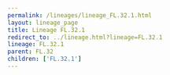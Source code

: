 ```yaml
---
permalink: /lineages/lineage_FL.32.1.html
layout: lineage_page
title: Lineage FL.32.1
redirect_to: ../lineage.html?lineage=FL.32.1
lineage: FL.32.1
parent: FL.32
children: ['FL.32.1']
---
```

